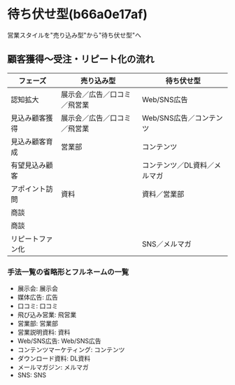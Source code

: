 # 待ち伏せ型(b66a0e17af)

営業スタイルを"売り込み型"から"待ち伏せ型"へ

## 顧客獲得〜受注・リピート化の流れ

| フェーズ           | 売り込み型                     | 待ち伏せ型                     |
|--------------------|--------------------------------|--------------------------------|
| 認知拡大          | 展示会／広告／口コミ／飛営業   | Web/SNS広告                       |
| 見込み顧客獲得    | 展示会／広告／口コミ／飛営業   | Web/SNS広告／コンテンツ            |
| 見込み顧客育成    | 営業部                         | コンテンツ                     |
| 有望見込み顧客    |                                | コンテンツ／DL資料／メルマガ   |
| アポイント訪問    | 資料                           | 資料／営業部                   |
| 商談              |                                |                                |
| 商談              |                                |                                |
| リピートファン化  |                                | SNS／メルマガ                  |

### 手法一覧の省略形とフルネームの一覧
- 展示会: 展示会
- 媒体広告: 広告
- 口コミ: 口コミ
- 飛び込み営業: 飛営業
- 営業部: 営業部
- 営業説明資料: 資料
- Web/SNS広告: Web/SNS広告
- コンテンツマーケティング: コンテンツ
- ダウンロード資料: DL資料
- メールマガジン: メルマガ
- SNS: SNS

